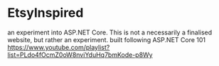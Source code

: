 # EtsyInspired
an experiment into ASP.NET Core. This is not a necessarily a finalised website, but rather an experiment.
built following ASP.NET Core 101
https://www.youtube.com/playlist?list=PLdo4fOcmZ0oW8nviYduHq7bmKode-p8Wy
